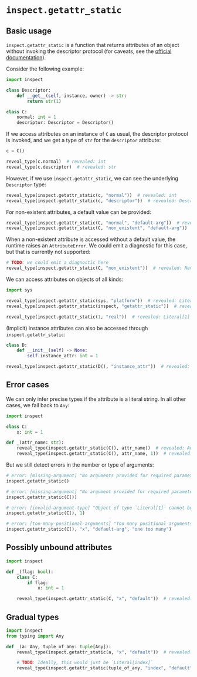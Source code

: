 # `inspect.getattr_static`

## Basic usage

`inspect.getattr_static` is a function that returns attributes of an object without invoking the
descriptor protocol (for caveats, see the [official documentation]).

Consider the following example:

```py
import inspect

class Descriptor:
    def __get__(self, instance, owner) -> str:
        return str(1)

class C:
    normal: int = 1
    descriptor: Descriptor = Descriptor()
```

If we access attributes on an instance of `C` as usual, the descriptor protocol is invoked, and we
get a type of `str` for the `descriptor` attribute:

```py
c = C()

reveal_type(c.normal)  # revealed: int
reveal_type(c.descriptor)  # revealed: str
```

However, if we use `inspect.getattr_static`, we can see the underlying `Descriptor` type:

```py
reveal_type(inspect.getattr_static(c, "normal"))  # revealed: int
reveal_type(inspect.getattr_static(c, "descriptor"))  # revealed: Descriptor
```

For non-existent attributes, a default value can be provided:

```py
reveal_type(inspect.getattr_static(C, "normal", "default-arg"))  # revealed: int
reveal_type(inspect.getattr_static(C, "non_existent", "default-arg"))  # revealed: Literal["default-arg"]
```

When a non-existent attribute is accessed without a default value, the runtime raises an
`AttributeError`. We could emit a diagnostic for this case, but that is currently not supported:

```py
# TODO: we could emit a diagnostic here
reveal_type(inspect.getattr_static(C, "non_existent"))  # revealed: Never
```

We can access attributes on objects of all kinds:

```py
import sys

reveal_type(inspect.getattr_static(sys, "platform"))  # revealed: LiteralString
reveal_type(inspect.getattr_static(inspect, "getattr_static"))  # revealed: Literal[getattr_static]

reveal_type(inspect.getattr_static(1, "real"))  # revealed: Literal[1]
```

(Implicit) instance attributes can also be accessed through `inspect.getattr_static`:

```py
class D:
    def __init__(self) -> None:
        self.instance_attr: int = 1

reveal_type(inspect.getattr_static(D(), "instance_attr"))  # revealed: int
```

## Error cases

We can only infer precise types if the attribute is a literal string. In all other cases, we fall
back to `Any`:

```py
import inspect

class C:
    x: int = 1

def _(attr_name: str):
    reveal_type(inspect.getattr_static(C(), attr_name))  # revealed: Any
    reveal_type(inspect.getattr_static(C(), attr_name, 1))  # revealed: Any
```

But we still detect errors in the number or type of arguments:

```py
# error: [missing-argument] "No arguments provided for required parameters `obj`, `attr` of function `getattr_static`"
inspect.getattr_static()

# error: [missing-argument] "No argument provided for required parameter `attr`"
inspect.getattr_static(C())

# error: [invalid-argument-type] "Object of type `Literal[1]` cannot be assigned to parameter 2 (`attr`) of function `getattr_static`; expected type `str`"
inspect.getattr_static(C(), 1)

# error: [too-many-positional-arguments] "Too many positional arguments to function `getattr_static`: expected 3, got 4"
inspect.getattr_static(C(), "x", "default-arg", "one too many")
```

## Possibly unbound attributes

```py
import inspect

def _(flag: bool):
    class C:
        if flag:
            x: int = 1

    reveal_type(inspect.getattr_static(C, "x", "default"))  # revealed: int | Literal["default"]
```

## Gradual types

```py
import inspect
from typing import Any

def _(a: Any, tuple_of_any: tuple[Any]):
    reveal_type(inspect.getattr_static(a, "x", "default"))  # revealed: Any | Literal["default"]

    # TODO: Ideally, this would just be `Literal[index]`
    reveal_type(inspect.getattr_static(tuple_of_any, "index", "default"))  # revealed: Literal[index] | Literal["default"]
```

[official documentation]: https://docs.python.org/3/library/inspect.html#inspect.getattr_static
